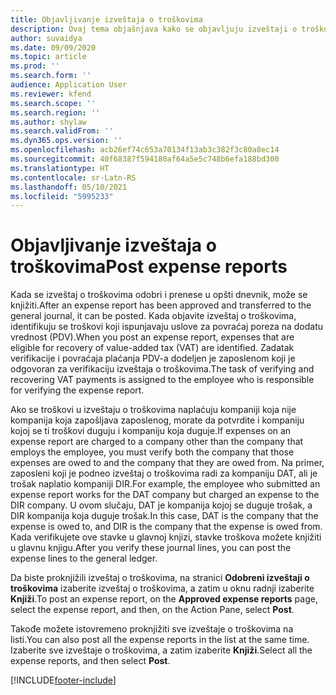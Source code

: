 ```yaml
---
title: Objavljivanje izveštaja o troškovima
description: Ovaj tema objašnjava kako se objavljuju izveštaji o troškovima.
author: suvaidya
ms.date: 09/09/2020
ms.topic: article
ms.prod: ''
ms.search.form: ''
audience: Application User
ms.reviewer: kfend
ms.search.scope: ''
ms.search.region: ''
ms.author: shylaw
ms.search.validFrom: ''
ms.dyn365.ops.version: ''
ms.openlocfilehash: acb26ef74c653a70134f13ab3c382f3c80a8ec14
ms.sourcegitcommit: 40f68387f594180af64a5e5c748b6efa188bd300
ms.translationtype: HT
ms.contentlocale: sr-Latn-RS
ms.lasthandoff: 05/10/2021
ms.locfileid: "5995233"
---
```

# <a name="post-expense-reports"></a><span data-ttu-id="dac5c-103">Objavljivanje izveštaja o troškovima</span><span class="sxs-lookup"><span data-stu-id="dac5c-103">Post expense reports</span></span>

<span data-ttu-id="dac5c-104">Kada se izveštaj o troškovima odobri i prenese u opšti dnevnik, može se knjižiti.</span><span class="sxs-lookup"><span data-stu-id="dac5c-104">After an expense report has been approved and transferred to the general journal, it can be posted.</span></span> <span data-ttu-id="dac5c-105">Kada objavite izveštaj o troškovima, identifikuju se troškovi koji ispunjavaju uslove za povraćaj poreza na dodatu vrednost (PDV).</span><span class="sxs-lookup"><span data-stu-id="dac5c-105">When you post an expense report, expenses that are eligible for recovery of value-added tax (VAT) are identified.</span></span> <span data-ttu-id="dac5c-106">Zadatak verifikacije i povraćaja plaćanja PDV-a dodeljen je zaposlenom koji je odgovoran za verifikaciju izveštaja o troškovima.</span><span class="sxs-lookup"><span data-stu-id="dac5c-106">The task of verifying and recovering VAT payments is assigned to the employee who is responsible for verifying the expense report.</span></span>

<span data-ttu-id="dac5c-107">Ako se troškovi u izveštaju o troškovima naplaćuju kompaniji koja nije kompanija koja zapošljava zaposlenog, morate da potvrdite i kompaniju kojoj se ti troškovi duguju i kompaniju koja duguje.</span><span class="sxs-lookup"><span data-stu-id="dac5c-107">If expenses on an expense report are charged to a company other than the company that employs the employee, you must verify both the company that those expenses are owed to and the company that they are owed from.</span></span> <span data-ttu-id="dac5c-108">Na primer, zaposleni koji je podneo izveštaj o troškovima radi za kompaniju DAT, ali je trošak naplatio kompaniji DIR.</span><span class="sxs-lookup"><span data-stu-id="dac5c-108">For example, the employee who submitted an expense report works for the DAT company but charged an expense to the DIR company.</span></span> <span data-ttu-id="dac5c-109">U ovom slučaju, DAT je kompanija kojoj se duguje trošak, a DIR kompanija koja duguje trošak.</span><span class="sxs-lookup"><span data-stu-id="dac5c-109">In this case, DAT is the company that the expense is owed to, and DIR is the company that the expense is owed from.</span></span> <span data-ttu-id="dac5c-110">Kada verifikujete ove stavke u glavnoj knjizi, stavke troškova možete knjižiti u glavnu knjigu.</span><span class="sxs-lookup"><span data-stu-id="dac5c-110">After you verify these journal lines, you can post the expense lines to the general ledger.</span></span>

<span data-ttu-id="dac5c-111">Da biste proknjižili izveštaj o troškovima, na stranici **Odobreni izveštaji o troškovima** izaberite izveštaj o troškovima, a zatim u oknu radnji izaberite **Knjiži**.</span><span class="sxs-lookup"><span data-stu-id="dac5c-111">To post an expense report, on the **Approved expense reports** page, select the expense report, and then, on the Action Pane, select **Post**.</span></span>

<span data-ttu-id="dac5c-112">Takođe možete istovremeno proknjižiti sve izveštaje o troškovima na listi.</span><span class="sxs-lookup"><span data-stu-id="dac5c-112">You can also post all the expense reports in the list at the same time.</span></span> <span data-ttu-id="dac5c-113">Izaberite sve izveštaje o troškovima, a zatim izaberite **Knjiži**.</span><span class="sxs-lookup"><span data-stu-id="dac5c-113">Select all the expense reports, and then select **Post**.</span></span>


[!INCLUDE[footer-include](../includes/footer-banner.md)]